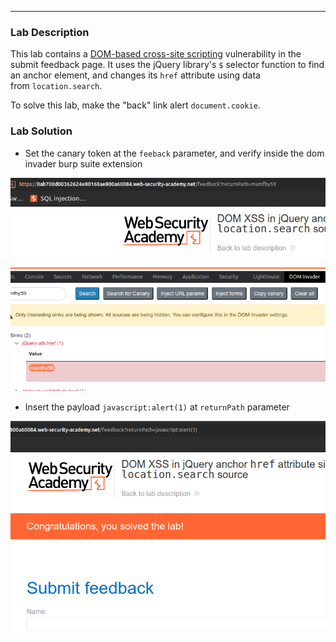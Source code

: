 ----

### Lab Description


This lab contains a [DOM-based cross-site scripting](https://portswigger.net/web-security/cross-site-scripting/dom-based) vulnerability in the submit feedback page. It uses the jQuery library's `$` selector function to find an anchor element, and changes its `href` attribute using data from `location.search`.

To solve this lab, make the "back" link alert `document.cookie`.


### Lab Solution

- Set the canary token at the `feeback` parameter, and verify inside the dom invader burp suite extension

![](/static/img/Pasted_image_20230627143602.png)

- Insert the payload `javascript:alert(1)` at `returnPath` parameter

![](/static/img/Pasted_image_20230627143740.png)